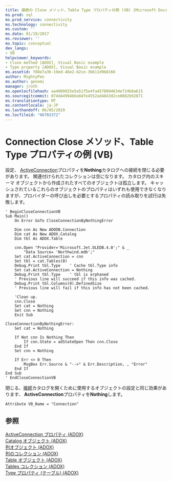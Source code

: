 ```yaml
---
title: 接続の Close メソッド、Table Type プロパティの例 (VB) |Microsoft Docs
ms.prod: sql
ms.prod_service: connectivity
ms.technology: connectivity
ms.custom: ''
ms.date: 01/19/2017
ms.reviewer: ''
ms.topic: conceptual
dev_langs:
- VB
helpviewer_keywords:
- Close method [ADOX], Visual Basic example
- Type property [ADOX], Visual Basic example
ms.assetid: f88e7a3b-19ed-46e2-b2ce-3b611d9b8166
author: MightyPen
ms.author: genemi
manager: jroth
ms.openlocfilehash: aa4089925e5a51f5e4fa4578094634e724b8a615
ms.sourcegitcommit: 074d44994b6e84fe4552ad4843d2ce0882b92871
ms.translationtype: MT
ms.contentlocale: ja-JP
ms.lasthandoff: 06/05/2019
ms.locfileid: "66703372"
---
```

# <a name="connection-close-method-table-type-property-example-vb"></a>Connection Close メソッド、Table Type プロパティの例 (VB)
設定、 [ActiveConnection](../../../ado/reference/adox-api/activeconnection-property-adox.md)プロパティを**Nothing**カタログへの接続を閉じる必要があります。 関連付けられたコレクションは空になります。 カタログ内のスキーマ オブジェクトから作成されたすべてのオブジェクトは孤立します。 キャッシュされているこれらのオブジェクトのプロパティはいずれも使用できなくなりますが、プロバイダーの呼び出しを必要とするプロパティの読み取りを試行は失敗します。  
  
```  
' BeginCloseConnectionVB  
Sub Main()  
    On Error GoTo CloseConnectionByNothingError  
  
    Dim cnn As New ADODB.Connection  
    Dim cat As New ADOX.Catalog  
    Dim tbl As ADOX.Table  
  
    cnn.Open "Provider='Microsoft.Jet.OLEDB.4.0';" & _  
        "Data Source= 'Northwind.mdb';"  
    Set cat.ActiveConnection = cnn  
    Set tbl = cat.Tables(0)  
    Debug.Print tbl.Type    ' Cache tbl.Type info  
    Set cat.ActiveConnection = Nothing  
    Debug.Print tbl.Type    ' tbl is orphaned  
    ' Previous line will succeed if this info was cached.  
    Debug.Print tbl.Columns(0).DefinedSize  
    ' Previous line will fail if this info has not been cached.  
  
    'Clean up.  
    cnn.Close  
    Set cat = Nothing  
    Set cnn = Nothing  
    Exit Sub  
  
CloseConnectionByNothingError:  
    Set cat = Nothing  
  
    If Not cnn Is Nothing Then  
        If cnn.State = adStateOpen Then cnn.Close  
    End If  
    Set cnn = Nothing  
  
    If Err <> 0 Then  
        MsgBox Err.Source & "-->" & Err.Description, , "Error"  
    End If  
End Sub  
' EndCloseConnectionVB  
```  
  
 閉じる、[接続](../../../ado/reference/ado-api/connection-object-ado.md)カタログを開くために使用するオブジェクトの設定と同じ効果があります、 **ActiveConnection**プロパティを**Nothing**します。  
  
```  
Attribute VB_Name = "Connection"  
```  
  
## <a name="see-also"></a>参照  
 [ActiveConnection プロパティ (ADOX)](../../../ado/reference/adox-api/activeconnection-property-adox.md)   
 [Catalog オブジェクト (ADOX)](../../../ado/reference/adox-api/catalog-object-adox.md)   
 [列オブジェクト (ADOX)](../../../ado/reference/adox-api/column-object-adox.md)   
 [列のコレクション (ADOX)](../../../ado/reference/adox-api/columns-collection-adox.md)   
 [Table オブジェクト (ADOX)](../../../ado/reference/adox-api/table-object-adox.md)   
 [Tables コレクション (ADOX)](../../../ado/reference/adox-api/tables-collection-adox.md)   
 [Type プロパティ (テーブル) (ADOX)](../../../ado/reference/adox-api/type-property-table-adox.md)
